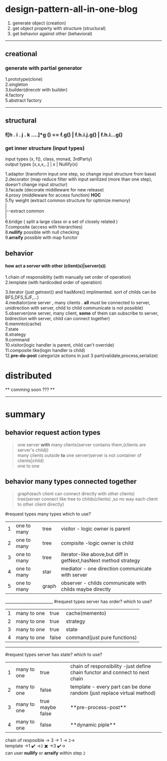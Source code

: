 # design-pattern-all-in-one-blog
1. generate object (creation)   
2. get object property with structure (structural)   
3. get behavior against other (behavioral)  
____________
## creational 
### generate with partial generator   
1.prototype(clone)  
2.singleton      
3.builder(direcotr with builder)   
4.factory  
5.abstract factory   
_____________________
## structural  
### f[h . i . j . k ....]*g () == f.g() | f.h.i.j.g() | f.h.i...g()  
### get inner structure (input types) 


input types (x, f(), class, monad, 3rdParty)    
output types  [x,x,x,..] | x | Nullify(x)  

1.adaptor (transform input one step, so change input structure from base)    
2.decorator (map reduce filter with input serilized (more than one step), doesn't change input structur)     
3.facade (decorate middleware for new release)    
4.proxy (middleware for access function) **HOC**     
5.fly weight (extract common structure for optimize memory)     
  |     
  |--extract common     
  |     
6.bridge ( split a large class or a set of closely related )        
7.composite (access with hierarchies)       
8.**nullify** possible with null checking    
9.**arraify** possible with map functor  

## behavior  
#### how act a server with other (client(s)|server(s))   
1.chain of responsiblity (with manually set order of operation)       
2.template (with hardcoded order of operation)  



3.iterator (just getnext() and hasMore() implimented. sort of childs can be BFS,DFS,SJF,...)          
4.mediator(one server , many clients . **all** must be connected to server, unidirection with server, child to child communicate is not possible)      
5.observer(one server, many client, **some** of them can subscribe to server, bidirection with server, child can connect together)      
6.memnto(cache)     
7.state     
8.strategy   
9.command   
10.visitor(logic handler is parent, child can't override)      
11.composite like(login handler is child)    
12.**pre-do-post** categorize actions in just 3 part(validate,process,serialize)   


# distributed
** comming soon ??? **   

___________________
# summary   
## behavior request action types  
> one server **with** many clients(server contains them,(clients are server's child))     
> many clients outside **to** one server(server is not container of clients|child)    
> one to one   

## behavior many types connected together     
> graph(each client can connect directly with other clients)       
> tree(server connect like tree to childs(clients) ,so no way each client to other client directly)         


<table  style="border:'1px solid black'">
  
  <thead>#</thead>
  <thead>request types </thead>
  <thead>many types </thead>
  <thead>which to use? </thead>
  
  <tr>
    <td> 1 </td>
    <td> one to many </td>
    <td> tree      </td>
    <td>visitor - logic owner is parent </td>
  </tr>
   <tr>
    <td> 2 </td>
    <td> one to many  </td> 
    <td> tree       </td> 
    <td>    compisite -logic owner is child  </td>
  </tr>
   <tr>
    <td> 3 </td>
    <td> one to many  </td> 
    <td> tree       </td> 
    <td>   iterator-like above,but diff in getNext,hasNext method strategy  </td>
  </tr>
  <tr>
    <td> 4 </td>
    <td> one to many  </td> 
    <td> star       </td>
    <td>   mediator - one direction communicate with server </td>
  </tr>
   <tr>
    <td> 5 </td>
    <td> one to many </td> 
    <td> graph       </td> 
    <td>  observer - childs communicate with childs maybe directly  </td>
  </tr>
</table>
________________________
<table style="border:'1px solid black'">
  
  <thead>#</thead>
  <thead>request types </thead>
  <thead> server has order?  </thead>
  <thead>which to use? </thead>
  
  <tr>
    <td> 1 </td>
    <td> many to one </td>
    <td> true      </td>
    <td>cache(memento) </td>
  </tr>
   <tr>
    <td> 2 </td>
    <td> many to one  </td> 
    <td> true       </td> 
    <td>   strategy </td>
  </tr>
  <tr>
    <td> 3 </td>
    <td> many to one  </td> 
    <td> true      </td> 
    <td>   state </td>
  </tr>
   <tr>
    <td> 4 </td>
    <td> many to one </td> 
    <td> false       </td> 
    <td>  command(just pure functions) </td>
  </tr>
</table>

_________

<table style="border:'1px solid black'">
  
  <thead>#</thead>
  <thead>request types </thead>
  <thead>server has state?  </thead>
  <thead>which to use? </thead>
  
  <tr>
    <td> 1 </td>
    <td> many to one </td>
    <td> true      </td>
    <td> chain of responsibility -just define chain functor and connect to next chain </td>
  </tr>
   <tr>
    <td> 2 </td>
    <td> many to one  </td> 
    <td> false       </td> 
    <td>   template - every part can be done random (just replace virtual method)  </td>
  </tr>
  <tr>
    <td> 3 </td>
    <td> many to one  </td> 
    <td> true maybe false     </td> 
    <td>   **pre-process-post** </td>
  </tr>
   <tr>
    <td> 4 </td>
    <td> many to one </td> 
    <td> false       </td> 
    <td>  **dynamic piple** </td>
  </tr>
</table>
     
chain of resposible -> 3 -> 1 -> `2`->    
template ->1 :heavy_check_mark: ->`2` :heavy_multiplication_x: ->3 :heavy_check_mark:->    
can user **nullify** or **arraify** within step `2`










